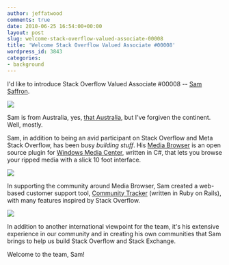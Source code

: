 ```yaml
---
author: jeffatwood
comments: true
date: 2010-06-25 16:54:00+00:00
layout: post
slug: welcome-stack-overflow-valued-associate-00008
title: 'Welcome Stack Overflow Valued Associate #00008'
wordpress_id: 3843
categories:
- background
---
```



I'd like to introduce Stack Overflow Valued Associate #00008 -- [Sam Saffron](http://stackoverflow.com/users/17174/sam-saffron).



![](http://blog.stackoverflow.com/wp-content/uploads/sam-saffron-blog.jpg)



Sam is from Australia, yes, [that Australia](http://blog.stackoverflow.com/2009/02/new-question-answer-rate-limits/), but I've forgiven the continent. Well, mostly.



Sam, in addition to being an avid participant on Stack Overflow and Meta Stack Overflow, has been busy _building stuff_. His [Media Browser](http://www.mediabrowser.tv/) is an open source plugin for [Windows Media Center](http://www.microsoft.com/windows/windows-media-center/get-started/default.aspx), written in C#, that lets you browse your ripped media with a slick 10 foot interface.



[![](http://blog.stackoverflow.com/wp-content/uploads/media-browser.jpg)](http://www.mediabrowser.tv/)



In supporting the community around Media Browser, Sam created a web-based customer support tool, [Community Tracker](http://community-tracker.com/) (written in Ruby on Rails), with many features inspired by Stack Overflow.



[![](http://blog.stackoverflow.com/wp-content/uploads/community-tracker.png)](http://meta.community-tracker.com/)



In addition to another international viewpoint for the team, it's his extensive experience in our community and in creating his own communities that Sam brings to help us build Stack Overflow and Stack Exchange.



Welcome to the team, Sam! 

